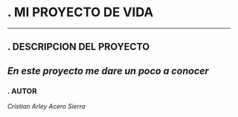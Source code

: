 # . MI PROYECTO DE VIDA
---
## . DESCRIPCION DEL PROYECTO
  *En este proyecto me dare un poco a conocer*
---
### . AUTOR
*Cristian Arley Acero Sierra*
    